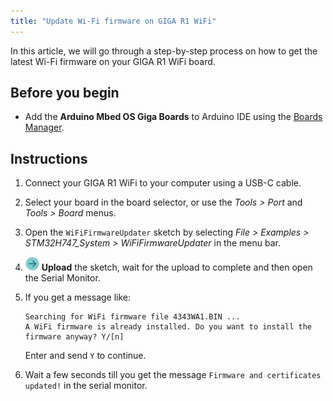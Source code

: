 ```yaml
---
title: "Update Wi-Fi firmware on GIGA R1 WiFi"
---
```


In this article, we will go through a step-by-step process on how to get the latest Wi-Fi firmware on your GIGA R1 WiFi board.

## Before you begin

* Add the **Arduino Mbed OS Giga Boards** to Arduino IDE using the [Boards Manager](https://support.arduino.cc/hc/en-us/articles/360016119519-Add-boards-to-Arduino-IDE).

## Instructions

1. Connect your GIGA R1 WiFi to your computer using a USB-C cable.

2. Select your board in the board selector, or use the _Tools > Port_ and _Tools > Board_ menus.

3. Open the `WiFiFirmwareUpdater` sketch by selecting _File > Examples > STM32H747_System > WiFiFirmwareUpdater_ in the menu bar.

4. ![Upload button](img/symbol_upload2.png) **Upload** the sketch, wait for the upload to complete and then open the Serial Monitor.

5. If you get a message like:

   ```
   Searching for WiFi firmware file 4343WA1.BIN ...
   A WiFi firmware is already installed. Do you want to install the firmware anyway? Y/[n]
   ```

   Enter and send `Y` to continue.

6. Wait a few seconds till you get the message `Firmware and certificates updated!` in the serial monitor.
